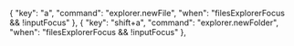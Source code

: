   {
    "key": "a",
    "command": "explorer.newFile",
    "when": "filesExplorerFocus && !inputFocus"
  },
  {
    "key": "shift+a",
    "command": "explorer.newFolder",
    "when": "filesExplorerFocus && !inputFocus"
  },
